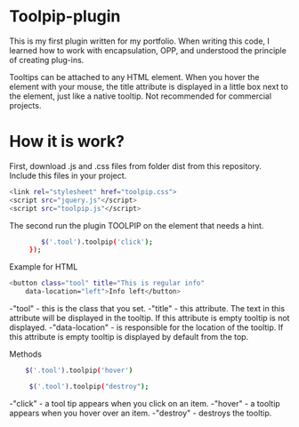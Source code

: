 # Toolpip-plugin
This is my first plugin written for my portfolio.
When writing this code, I learned how to work with encapsulation, OPP, and understood the principle of creating plug-ins.

Tooltips can be attached to any HTML element. When you hover the element with your mouse, the title attribute is displayed in a little box next to the element, just like a native tooltip.
 Not recommended for commercial projects.

# How it is work?
First, download .js and .css files from folder dist from this repository. Include this files in your project.

```sh
<link rel="stylesheet" href="toolpip.css">
<script src="jquery.js"</script>
<script src="toolpip.js"</script>
```
The second run the plugin TOOLPIP on the element that needs a hint.

```sh    $(document).ready(function () {
        $('.tool').toolpip('click');
     });
```
Example for HTML

```sh
<button class="tool" title="This is regular info"
    data-location="left">Info left</button>
```

-"tool" - this is the class that you set.
-"title" - this attribute. The text in this attribute will be displayed in the tooltip. If this attribute is empty tooltip is not displayed.
-"data-location" - is responsible for the location of the tooltip. If this attribute is empty tooltip is displayed by default from the top.

Methods
```sh
    $('.tool').toolpip('hover')

     $('.tool').toolpip("destroy");
```

-"click" - a tool tip appears when you click on an item.
-"hover" - a tooltip appears when you hover over an item.
-"destroy" - destroys the tooltip.
